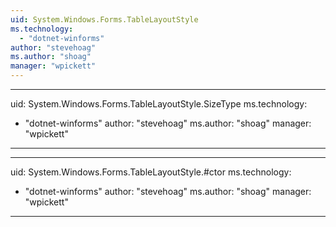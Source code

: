 ```yaml
---
uid: System.Windows.Forms.TableLayoutStyle
ms.technology: 
  - "dotnet-winforms"
author: "stevehoag"
ms.author: "shoag"
manager: "wpickett"
---
```


---
uid: System.Windows.Forms.TableLayoutStyle.SizeType
ms.technology: 
  - "dotnet-winforms"
author: "stevehoag"
ms.author: "shoag"
manager: "wpickett"
---

---
uid: System.Windows.Forms.TableLayoutStyle.#ctor
ms.technology: 
  - "dotnet-winforms"
author: "stevehoag"
ms.author: "shoag"
manager: "wpickett"
---

